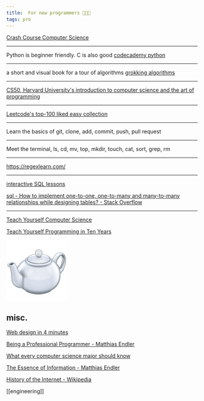 ```yaml
---
title:  For new programmers 👩🏿‍💻 
tags: pro
---
```


[Crash Course Computer Science](https://www.youtube.com/playlist?list=PL8dPuuaLjXtNlUrzyH5r6jN9ulIgZBpdo)

---

Python is beginner friendly. C is also good  [codecademy python](https://www.codecademy.com/learn/learn-python)

---

a short and visual book for a tour of algorithms [grokking algorithms](http://93.174.95.29/main/9F2B390517083CF4485BA524B80815F5)


---

[CS50, Harvard University's introduction to computer science and the art of programming](https://www.youtube.com/playlist?list=PLhQjrBD2T381L3iZyDTxRwOBuUt6m1FnW)

---

[Leetcode's top-100 liked easy collection](https://leetcode.com/problemset/top-100-liked-questions/?difficulty=Easy)

---

Learn the basics of git, clone, add, commit, push, pull request
   
---

Meet the terminal, ls, cd, mv, top, mkdir, touch, cat, sort, grep, rm 

---

<https://regexlearn.com/>

---

[interactive SQL lessons](https://sqlbolt.com/)

[sql - How to implement one-to-one, one-to-many and many-to-many relationships while designing tables? - Stack Overflow](https://stackoverflow.com/questions/7296846/how-to-implement-one-to-one-one-to-many-and-many-to-many-relationships-while-de)

---

[Teach Yourself Computer Science](https://teachyourselfcs.com/)

[Teach Yourself Programming in Ten Years](http://norvig.com/21-days.html)

<a href="https://developer.mozilla.org/en-US/docs/Web/HTTP/Status/418">
<img src="/static/img/teapot.png">
</a>


## misc. 

[Web design in 4 minutes](https://jgthms.com/web-design-in-4-minutes/)

[Being a Professional Programmer - Matthias Endler](https://endler.dev/2017/professional-programming/)

[What every computer science major should know](http://matt.might.net/articles/what-cs-majors-should-know/)

[The Essence of Information - Matthias Endler](https://endler.dev/2017/the-essence-of-information/)

[History of the Internet - Wikipedia](https://en.wikipedia.org/wiki/History_of_the_Internet)


[[engineering]]